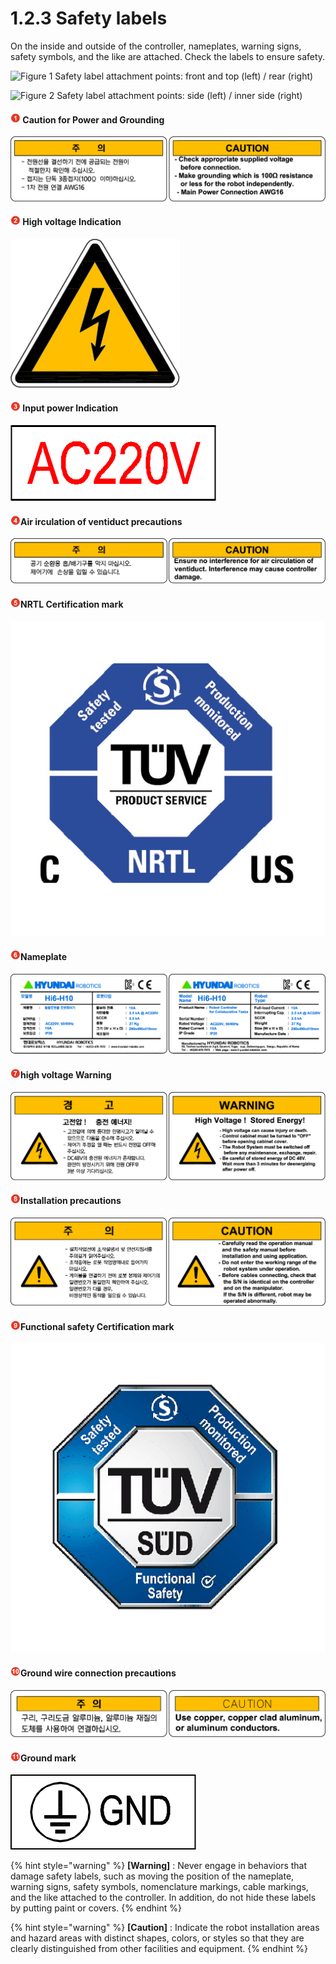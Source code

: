 # 1.2.3 Safety labels

On the inside and outside of the controller, nameplates, warning signs, safety symbols, and the like are attached. Check the labels to ensure safety.

![Figure 1 Safety label attachment points: front and top (left) / rear (right)](../../.gitbook/assets/safety_labels\_1.png)

![Figure 2 Safety label attachment points: side (left) / inner side (right)](../../.gitbook/assets/safety_labels\_2.png)

#### ![](../../.gitbook/assets/1.png) Caution for Power and Grounding

![Korean (left) / English (right)](<../../.gitbook/assets/image (27).png>)

#### ![](../../.gitbook/assets/2.png) High voltage Indication

![Korean / English](<../../.gitbook/assets/image (29).png>)

####  ![](../../.gitbook/assets/3.png) Input power Indication

![Korean / English](<../../.gitbook/assets/image (25).png>)

#### ![](../../.gitbook/assets/4.png)Air irculation of ventiduct&#xD; precautions

![Korean (left) / English (right)](<../../.gitbook/assets/image (11).png>)

#### ![](../../.gitbook/assets/5.png)NRTL Certification mark

![Korean / English](../../.gitbook/assets/image26.png)

#### ![](../../.gitbook/assets/6.png)Nameplate

![Korean (left) / English (right)](<../../.gitbook/assets/image (30).png>)

#### ![](../../.gitbook/assets/7.png)high voltage&#xD; Warning&#xD;

![Korean (left) / English (right)](<../../.gitbook/assets/image (10).png>)

#### ![](../../.gitbook/assets/8.png)Installation precautions

![Korean (left) / English (right)](<../../.gitbook/assets/image (32).png>)

#### ![](../../.gitbook/assets/9.png)Functional safety Certification mark

![](../../.gitbook/assets/image37.png)

#### ![](../../.gitbook/assets/10.png)Ground wire connection precautions

![Korean (left) / English (right)](<../../.gitbook/assets/image (19).png>)

#### ![](../../.gitbook/assets/11.png)Ground mark&#xD;

![Korean / English](../../.gitbook/assets/image42.jpeg)

{% hint style="warning" %}
**\[Warning]** : Never engage in behaviors that damage safety labels, such as moving the position of the nameplate, warning signs, safety symbols, nomenclature markings, cable markings, and the like attached to the controller. In addition, do not hide these labels by putting paint or covers.
{% endhint %}

{% hint style="warning" %}
**\[Caution]** : Indicate the robot installation areas and hazard areas with distinct shapes, colors, or styles so that they are clearly distinguished from other facilities and equipment.
{% endhint %}
